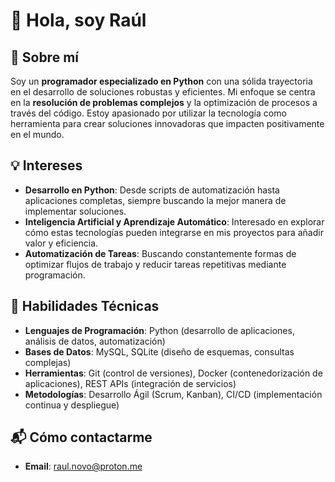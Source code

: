 # 👋 Hola, soy Raúl

## 🚀 Sobre mí
Soy un **programador especializado en Python** con una sólida trayectoria en el desarrollo de soluciones robustas y eficientes. Mi enfoque se centra en la **resolución de problemas complejos** y la optimización de procesos a través del código. Estoy apasionado por utilizar la tecnología como herramienta para crear soluciones innovadoras que impacten positivamente en el mundo.

## 💡 Intereses
- **Desarrollo en Python**: Desde scripts de automatización hasta aplicaciones completas, siempre buscando la mejor manera de implementar soluciones.
- **Inteligencia Artificial y Aprendizaje Automático**: Interesado en explorar cómo estas tecnologías pueden integrarse en mis proyectos para añadir valor y eficiencia.
- **Automatización de Tareas**: Buscando constantemente formas de optimizar flujos de trabajo y reducir tareas repetitivas mediante programación.

## 🔧 Habilidades Técnicas
- **Lenguajes de Programación**: Python (desarrollo de aplicaciones, análisis de datos, automatización)
- **Bases de Datos**: MySQL, SQLite (diseño de esquemas, consultas complejas)
- **Herramientas**: Git (control de versiones), Docker (contenedorización de aplicaciones), REST APIs (integración de servicios)
- **Metodologías**: Desarrollo Ágil (Scrum, Kanban), CI/CD (implementación continua y despliegue)

## 📬 Cómo contactarme
- **Email**: raul.novo@proton.me
